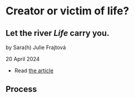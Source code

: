 # Creator or victim of life? #
## Let the river _Life_ carry you. ##

by Sara(h) Julie Frajtová

20 April 2024

- Read [the article](./index.md) <!-- index.md -->

## Process

<!-- Treat this as the case study to your article/talk/presentation. Document, discuss, and show your process (mind maps, chunking, draft and revised content, presenter notes, links to resources, etc.) -->
<!-- Preparing a conference talk: https://adactio.com/journal/14363 -->
